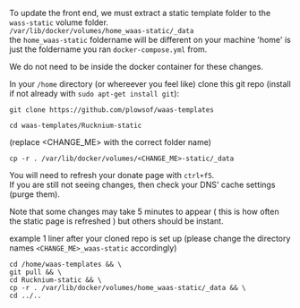 To update the front end, we must extract a static template folder to the ```wass-static``` volume folder.    
```/var/lib/docker/volumes/home_waas-static/_data```    
the ```home_waas-static``` foldername will be different on your machine 'home' is just the foldername you ran ```docker-compose.yml``` from.    

We do not need to be inside the docker container for these changes.    

In your ```/home``` directory (or whereever you feel like) clone this git repo (install if not already with ```sudo apt-get install git```):
```
git clone https://github.com/plowsof/waas-templates
```
```
cd waas-templates/Rucknium-static
```
(replace <CHANGE_ME> with the correct folder name)
```
cp -r . /var/lib/docker/volumes/<CHANGE_ME>-static/_data
```
You will need to refresh your donate page with ```ctrl+f5```.     
If you are still not seeing changes, then check your DNS' cache settings (purge them).    

Note that some changes may take 5 minutes to appear ( this is how often the static page is refreshed ) but others should be instant.

example 1 liner after your cloned repo is set up (please change the directory names ```<CHANGE_ME>_waas-static``` accordingly)
```
cd /home/waas-templates && \
git pull && \
cd Rucknium-static && \
cp -r . /var/lib/docker/volumes/home_waas-static/_data && \
cd ../..
```
